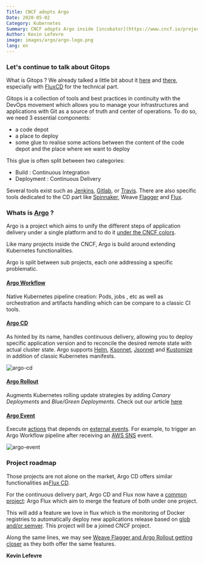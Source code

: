 ```yaml
---
Title: CNCF adopts Argo
Date: 2020-05-02
Category: Kubernetes
Summary: CNCF adopts Argo inside [incubator](https://www.cncf.io/projects/)
Author: Kevin Lefevre
image: images/argo/argo-logo.png
lang: en
---
```


### Let's continue to talk about Gitops

What is Gitops ? We already talked a little bit about it [here](https://particule.io/en/blog/cicd-concourse-flux/) and [there](https://particule.io/en/blog/flux-semver/), especially with [FluxCD](https://particule.io/en/blog/weave-flux-cncf-incubation/) for the technical part.

Gitops is a collection of tools and best practices in continuity with the DevOps movement which allows you to manage your infrastructures and applications with Git as a source of truth and center of operations. To do so, we need 3 essential components:

* a code depot
* a place to deploy
* some glue to realise some actions between the content of the code depot and the place where we want to deploy

This glue is often split between two categories:

* Build : Continuous Integration
* Deployment : Continuous Delivery

Several tools exist such as [Jenkins](https://jenkins.io/), [Gitlab](https://docs.gitlab.com/ee/ci/), or [Travis](https://travis-ci.com/). There are also specific tools dedicated to the CD part like [Spinnaker](https://www.spinnaker.io/), Weave [Flagger](https://github.com/weaveworks/flagger) and [Flux](https://www.weave.works/oss/flux/).

### Whats is [Argo](https://argoproj.github.io/) ?

Argo is a project which aims to unify the different steps of application delivery under a single platform and to do it [under the CNCF colors](https://www.cncf.io/blog/2020/04/07/toc-welcomes-argo-into-the-cncf-incubator/).

Like many projects inside the CNCF, Argo is build around extending Kubernetes functionalities.

Argo is split between sub projects, each one addressing a specific problematic.

#### [Argo Workflow](https://argoproj.github.io/projects/argo)

Native Kubernetes pipeline creation: Pods, jobs , etc as well as orchestration and artifacts handling which can be compare to a classic CI tools.

#### [Argo CD](https://argoproj.github.io/projects/argo-cd)

As hinted by its name, handles continuous delivery, allowing you to deploy specific application version and to reconcile the desired remote state with actual cluster state. Argo supports [Helm](https://helm.sh/), [Ksonnet](https://ksonnet.io/), [Jsonnet](https://jsonnet.org/) and [Kustomize](https://kustomize.io/) in addition of classic Kubernetes manifests.

![argo-cd](/images/argo/argocd_architecture.png#center)

#### [Argo Rollout](https://argoproj.github.io/argo-rollouts/)

Augments Kubernetes rolling update strategies by adding *Canary Deployments* and *Blue/Green Deployments*. Check out our article [here](https://particule.io/en/blog/argocd-canary/)

#### [Argo Event](https://argoproj.github.io/projects/argo-events)

Execute [actions](https://argoproj.github.io/argo-events/concepts/trigger/) that depends on [external events](https://argoproj.github.io/argo-events/concepts/event_source/). For example, to trigger an Argo Workflow pipeline after receiving an [AWS SNS](https://aws.amazon.com/fr/sns/) event.

![argo-event](/images/argo/argo-events-top-level.png#center)

### Project roadmap

Those projects are not alone on the market, Argo CD offers similar functionalities as[Flux CD](https://fluxcd.io/).

For the continuous delivery part, Argo CD and Flux now have a [common project](https://www.weave.works/blog/argo-flux-join-forces): Argo Flux which aim to merge the feature of both under one project.

This will add a feature we love in flux which is the monitoring of Docker registries to automatically deploy new applications release based on [glob and/or semver](https://particule.io/en/blog/flux-semver/). This project will be a joined CNCF project.

Along the same lines, we may see [Weave Flagger and Argo Rollout getting closer](https://www.weave.works/blog/argo-flux-join-forces) as they both offer the same features.

**Kevin Lefevre**
